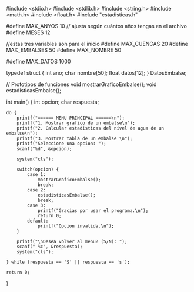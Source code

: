 #include <stdio.h>
#include <stdlib.h>
#include <string.h>
#include <math.h>
#include <float.h>
#include "estadisticas.h"

#define MAX_ANYOS 10   // ajusta según cuántos años tengas en el archivo
#define MESES 12

//estas tres variables son para el inicio
#define MAX_CUENCAS 20
#define MAX_EMBALSES 50
#define MAX_NOMBRE 50

#define MAX_DATOS 1000

typedef struct {
    int ano;
    char nombre[50];
    float datos[12];
} DatosEmbalse;

// Prototipos de funciones
void mostrarGraficoEmbalse();
void estadisticasEmbalse();


int main() {
    int opcion;
    char respuesta;

    do {
        printf("====== MENU PRINCIPAL ======\n");
        printf("1. Mostrar grafico de un embalse\n");
        printf("2. Calcular estadisticas del nivel de agua de un embalse\n");
        printf("3. Mostrar tabla de un embalse \n");
        printf("Seleccione una opcion: ");
        scanf("%d", &opcion);

        system("cls");

        switch(opcion) {
            case 1:
                mostrarGraficoEmbalse();
                break;
            case 2:
                estadisticasEmbalse();
                break;
            case 3:
                printf("Gracias por usar el programa.\n");
                return 0;
            default:
                printf("Opcion invalida.\n");
        }

        printf("\nDesea volver al menu? (S/N): ");
        scanf(" %c", &respuesta);
        system("cls");

    } while (respuesta == 'S' || respuesta == 's');

    return 0;
}


